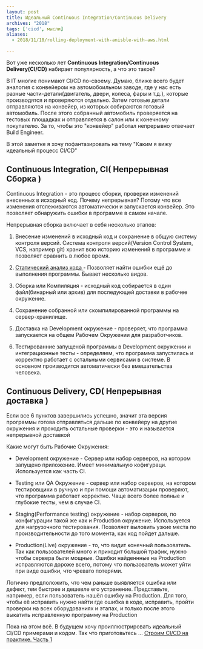```yaml
---
layout: post
title: Идеальный Continuous Integration/Continuous Delivery
archives: "2018"
tags: ['cicd', мысли]
aliases:
  - 2018/11/18/rolling-deployment-with-anisble-with-aws.html

---
```

Вот уже несколько лет **Continuous Integration/Continuous Delivery(CI/CD)** набирает популярность, а что это такое? 
<!--more-->

В IT многие понимают CI/CD по-своему. Думаю, ближе всего будет аналогия с конвейером на автомобоильном заводе, где у нас есть разные части-детали(двигатель, двери, колеса, фары и т.д.), которые производятся и проверяются отдельно. Затем готовые детали отправляются на конвейер, из которых собираются готовый автомобиль. После этого собранный автомобиль проверяется на тестовых площадках и отправляется в салон или к конечному покупателю. За то, чтобы это "конвейер" работал непрерывно отвечает Build Engineer.

В этой заметке я хочу пофантазировать на тему "Каким я вижу идеальный процесс CI/CD"

## Continuous Integration, CI( Непрерывная Сборка )

Continuous Integration - это процесс сборки, проверки изменений внесенных в исходный код. Почему непрерывная? Потому что все изменения отслеживаются автоматически и запускается конвейер. Это позволяет обнаружить ошибки в программе в самом начале.

Непрерывная сборка включает в себя несколько этапов:

  1. Внесение изменений в исходный код и сохранение в общую систему контроля версий. Система контроля версий(Version Control System, VCS, например git) хранит всю историю изменений в программе и позволяет сравнить в любое время.

  2. [Статический анализ кода ](https://ru.wikipedia.org/wiki/%D0%A1%D1%82%D0%B0%D1%82%D0%B8%D1%87%D0%B5%D1%81%D0%BA%D0%B8%D0%B9_%D0%B0%D0%BD%D0%B0%D0%BB%D0%B8%D0%B7_%D0%BA%D0%BE%D0%B4%D0%B0) - Позволяет найти ошибки ещё до выполнения программы. Бывает несколько видов.

  3. Сборка или Компиляция - исходный код собирается в один файл(бинарный или архив) для последующей доставки в рабочее окружение.

  4. Сохранение собранной или скомпилированной программы на сервер-хранилище.

  5. Доставка на Development окружение - проверяет, что программа запускается на общем Рабочем Окружении для разработчиков.

  6. Тестированние запущеной программы в Development окружении и интеграционные тесты - определяем, что программа запустилась и корректно работает с остальными сервисами в системе. В основном производится автоматически без вмешательства человека.

## Continuous Delivery, CD( Непрерывная доставка )
Если все 6 пунктов завершились успешно, значит эта версия программы готова отправляться дальше по конвейеру на другие окружения и проходить остальные проверки - это и называется непрерывной доставкой

Какие могут быть Рабочие Окружения:

  - Development окружение - Сервер или набор серверов, на котором запущено приложение. Имеет минимальную кофигураци. Используется как часть CI.

  - Testing или QA Окружение - сервер или набор серверов, на котором тестировщики в ручную и при помощи автоматизации проверяют, что программа работает корректно. Чаще всего более полные и глубокие тесты, чем в случае CI.

  - Staging(Performance testing) окружение - набор серверов, по конфигурации такой же как и Production окружение. Используется для нагрузочного тестирования. Позволяет выловить узкие места по производительности до того момента, как код пойдет дальше.

  - Production(Live) окружение - то, что видит конечный пользователь. Так как пользователей много и приходит большой трафик, нужно чтобы сервера были мощные. Ошибки найденнные на Production исправляются дороже всего, потому что пользователь может уйти при виде ошибки, что чревато потерями.

Логично предположить, что чем раньше выявляется ошибка или дефект, тем быстрее и дешевле его устранение. Представьте, например, если пользователь нашёл ошибку на Production. Для того, чтобы её исправить нужно найти где ошибка в коде, исправить, пройти проверки на всех оборудованиях и этапах, и только после этого выкатить исправленную программу на Production

Пока на этом всё. В будущем хочу проиллюстрировать идеальный CI/CD примерами и кодом. Так что приготовьтесь ...
[Строим CI/CD на практике. Часть 1](/2019/03/07/ideal-cicd-on-practice1.html)
